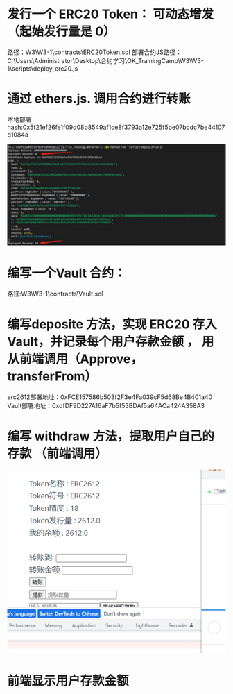 #  发⾏⼀个 ERC20 Token： 可动态增发（起始发⾏量是 0） 
路径：W3\W3-1\contracts\ERC20Token.sol
部署合约JS路径：C:\Users\Administrator\Desktop\合约学习\OK_TrainingCamp\W3\W3-1\scripts\deploy_erc20.js
#  通过 ethers.js. 调⽤合约进⾏转账
本地部署hash:0x5f21ef26fe1f09d08b8549af1ce8f3793a12e725f5be07bcdc7be44107d1084a

![b9203ce5207048dc925b364002b0b41.png](/picture/b9203ce5207048dc925b364002b0b41.png)

#  编写⼀个Vault 合约：
路径:W3\W3-1\contracts\Vault.sol
#  编写deposite ⽅法，实现 ERC20 存⼊ Vault，并记录每个⽤户存款⾦额 ， ⽤从前端调⽤（Approve，transferFrom） 
erc2612部署地址：0xFCE157586b503f2F3e4Fa039cF5d68Be4B401a40
Vault部署地址：0xdfDF9D227A16aF7b5f53BDAf5a64ACa424A358A3
#  编写 withdraw ⽅法，提取⽤户⾃⼰的存款 （前端调⽤）
![267c2350c110a65150b8e11abf8a306.png](/picture/267c2350c110a65150b8e11abf8a306.png)
#  前端显示⽤户存款⾦额

